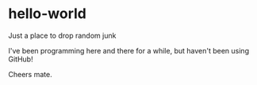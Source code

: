 # hello-world
Just a place to drop random junk

I've been programming here and there for a while, but haven't been using GitHub!

Cheers mate.

